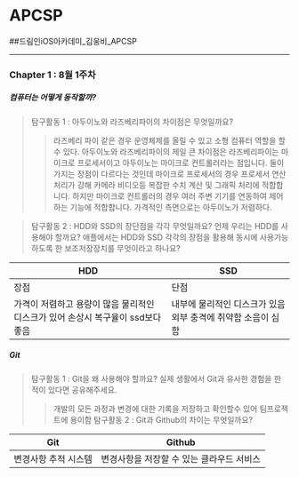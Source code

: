 # APCSP
##드림인iOS아카데미_김웅비_APCSP
***
### Chapter 1 : 8월 1주차
##### 컴퓨터는 어떻게 동작할까?
> 탐구활동 1 : 아두이노와 라즈베리파이의 차이점은 무엇일까요?
>> 라즈베리 파이 같은 경우 운영체제를 올릴 수 있고 소형 컴퓨터 역할을 할 수 있다. 아두이노와 라즈베리파이의 제일 큰 차이점은 라즈베리파이는 마이크로 프로세서이고 아두이노는 마이크로 컨트롤러라는 점입니다. 둘이 가지는 장점이 다르다는 것인데 마이크로 프로세서의 경우 프로세서 연산처리가 강해 카메라 비디오등 복잡한 수치 계산 및 그래픽 처리에 적합합니다. 하지만 마이크로 컨트롤러의 경우 여러 주변 기기를 연동하여 제어하는 기능에 적합합니다. 가격적인 측면으로는 아두이노가 저렴하다.

> 탐구활동 2 : HDD와 SSD의 장단점을 각각 무엇일까요? 언제 우리는 HDD를 사용해야 할까요? 애플에서는 HDD와 SSD 각각의 장점을 활용해 동시에 사용가능하도록 한 보조저장장치를 무엇이라고 하나요?
>>
| HDD | SSD |
| --- | --- |
| 장점 | 단점 | 장점 | 단점 |
| 가격이 저렴하고 용량이 많음 물리적인 디스크가 있어 손상시 복구율이 ssd보다 좋음 | 내부에 물리적인 디스크가 있음 외부 충격에 취약함 소음이 심함 | 데이터 전송 속도가 빠름 내구성이 좋음 전력소모가 낮음 소음이 적음 | 가격이 비싸다 명확한 수명이 있음 |  

##### Git
>탐구활동 1 : Git을 왜 사용해야 할까요? 실제 생활에서 Git과 유사한 경험을 한 적이 있다면 공유해주세요.
>> 개발의 모든 과정과 변경에 대한 기록을 저장하고 확인할수 있어 팀프로젝트에 용이함
>탐구활동 2 : Git과 Github의 차이는 무엇일까요?
>>
| Git | Github |
| --- | ------ |
| 변경사항 추적 시스템 | 변경사항을 저장할 수 있는 클라우드 서비스 |
